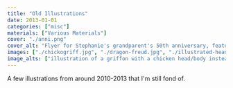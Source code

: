 ```yaml
---
title: "Old Illustrations"
date: 2013-01-01
categories: ["misc"]
materials: ["Various Materials"]
cover: "./anni.png"
cover_alt: "Flyer for Stephanie's grandparent's 50th anniversary, featuring caricatures of her grandma shooting her grandpa with a nerf gun as he reads in a reclining chair"
images: ["./chickogriff.jpg", "./dragon-freud.jpg", "./illustrated-header.jpg"]
image_alts: ["illustration of a griffon with a chicken head/body instead of an eagle", "illustration of a dragon with Freud's head", "Illustration of Stephanie riding a bike with a small chicken on the handlebars, a sewing machine and knitting supplies in a basket on the back, followed by her dogs Franki and Callipe, with a tiny house and Jason in the background"]
---
```

A few illustrations from around 2010-2013 that I'm still fond of.